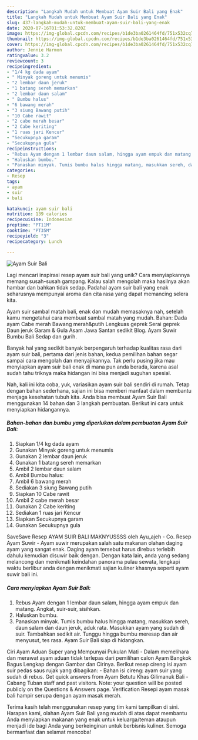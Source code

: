 ```yaml
---
description: "Langkah Mudah untuk Membuat Ayam Suir Bali yang Enak"
title: "Langkah Mudah untuk Membuat Ayam Suir Bali yang Enak"
slug: 437-langkah-mudah-untuk-membuat-ayam-suir-bali-yang-enak
date: 2020-07-16T01:53:32.820Z
image: https://img-global.cpcdn.com/recipes/b1de3ba0261464fd/751x532cq70/ayam-suir-bali-foto-resep-utama.jpg
thumbnail: https://img-global.cpcdn.com/recipes/b1de3ba0261464fd/751x532cq70/ayam-suir-bali-foto-resep-utama.jpg
cover: https://img-global.cpcdn.com/recipes/b1de3ba0261464fd/751x532cq70/ayam-suir-bali-foto-resep-utama.jpg
author: Jennie Harmon
ratingvalue: 3.2
reviewcount: 3
recipeingredient:
- "1/4 kg dada ayam"
- " Minyak goreng untuk menumis"
- "2 lembar daun jeruk"
- "1 batang sereh memarkan"
- "2 lembar daun salam"
- " Bumbu halus"
- "6 bawang merah"
- "3 siung Bawang putih"
- "10 Cabe rawit"
- "2 cabe merah besar"
- "2 Cabe keriting"
- "1 ruas jari Kencur"
- "Secukupnya garam"
- "Secukupnya gula"
recipeinstructions:
- "Rebus Ayam dengan 1 lembar daun salam, hingga ayam empuk dan matang. Angkat, suir-suir, sisihkan."
- "Haluskan bumbu."
- "Panaskan minyak. Tumis bumbu halus hingga matang, masukkan sereh, daun salam dan daun jeruk, aduk rata. Masukkan ayam yang sudah di suir. Tambahkan sedikit air. Tunggu hingga bumbu meresap dan air menyusut, tes rasa. Ayam Suir Bali siap di hidangkan."
categories:
- Resep
tags:
- ayam
- suir
- bali

katakunci: ayam suir bali 
nutrition: 139 calories
recipecuisine: Indonesian
preptime: "PT11M"
cooktime: "PT35M"
recipeyield: "3"
recipecategory: Lunch

---
```



![Ayam Suir Bali](https://img-global.cpcdn.com/recipes/b1de3ba0261464fd/751x532cq70/ayam-suir-bali-foto-resep-utama.jpg)

Lagi mencari inspirasi resep ayam suir bali yang unik? Cara menyiapkannya memang susah-susah gampang. Kalau salah mengolah maka hasilnya akan hambar dan bahkan tidak sedap. Padahal ayam suir bali yang enak seharusnya mempunyai aroma dan cita rasa yang dapat memancing selera kita.

Ayam suir sambal matah bali, enak dan mudah memasaknya nah, setelah kamu mengetahui cara membuat sambal matah yang mudah. Bahan: Dada ayam Cabe merah Bawang merah&amp;putih Lengkuas geprek Serai geprek Daun jeruk Garam &amp; Gula Asam Jawa Santan sedikit Blog. Ayam Suwir Bumbu Bali Sedap dan gurih.

Banyak hal yang sedikit banyak berpengaruh terhadap kualitas rasa dari ayam suir bali, pertama dari jenis bahan, kedua pemilihan bahan segar sampai cara mengolah dan menyajikannya. Tak perlu pusing jika mau menyiapkan ayam suir bali enak di mana pun anda berada, karena asal sudah tahu triknya maka hidangan ini bisa menjadi suguhan spesial.


Nah, kali ini kita coba, yuk, variasikan ayam suir bali sendiri di rumah. Tetap dengan bahan sederhana, sajian ini bisa memberi manfaat dalam membantu menjaga kesehatan tubuh kita. Anda bisa membuat Ayam Suir Bali menggunakan 14 bahan dan 3 langkah pembuatan. Berikut ini cara untuk menyiapkan hidangannya.

<!--inarticleads1-->

##### Bahan-bahan dan bumbu yang diperlukan dalam pembuatan Ayam Suir Bali:

1. Siapkan 1/4 kg dada ayam
1. Gunakan  Minyak goreng untuk menumis
1. Gunakan 2 lembar daun jeruk
1. Gunakan 1 batang sereh memarkan
1. Ambil 2 lembar daun salam
1. Ambil  Bumbu halus:
1. Ambil 6 bawang merah
1. Sediakan 3 siung Bawang putih
1. Siapkan 10 Cabe rawit
1. Ambil 2 cabe merah besar
1. Gunakan 2 Cabe keriting
1. Sediakan 1 ruas jari Kencur
1. Siapkan Secukupnya garam
1. Gunakan Secukupnya gula


SaveSave Resep AYAM SUIR BALI MAKNYUSSSS oleh Ayu_ajeh - Co. Resep Ayam Suwir - Ayam suwir merupakan salah satu makanan olahan daging ayam yang sangat enak. Daging ayam tersebut harus direbus terlebih dahulu kemudian disuwir baik dengan. Dengan kata lain, anda yang sedang melancong dan menikmati keindahan panorama pulau sewata, lengkapi waktu berlibur anda dengan menikmati sajian kuliner khasnya seperti ayam suwir bali ini. 

<!--inarticleads2-->

##### Cara menyiapkan Ayam Suir Bali:

1. Rebus Ayam dengan 1 lembar daun salam, hingga ayam empuk dan matang. Angkat, suir-suir, sisihkan.
1. Haluskan bumbu.
1. Panaskan minyak. Tumis bumbu halus hingga matang, masukkan sereh, daun salam dan daun jeruk, aduk rata. Masukkan ayam yang sudah di suir. Tambahkan sedikit air. Tunggu hingga bumbu meresap dan air menyusut, tes rasa. Ayam Suir Bali siap di hidangkan.


Ciri Ayam Aduan Super yang Mempunyai Pukulan Mati - Dalam memelihara dan merawat ayam aduan tidak terlepas dari pemilihan calon Ayam Bangkok Bagus Lengkap dengan Gambar dan Cirinya. Berikut resep cireng isi ayam suir pedas saus rujak yang dibagikan: - Bahan isi cireng: ayam suir yang sudah di rebus. Get quick answers from Ayam Betutu Khas Gilimanuk Bali - Cabang Tuban staff and past visitors. Note: your question will be posted publicly on the Questions &amp; Answers page. Verification Resepi ayam masak bali hampir serupa dengan ayam masak merah. 

Terima kasih telah menggunakan resep yang tim kami tampilkan di sini. Harapan kami, olahan Ayam Suir Bali yang mudah di atas dapat membantu Anda menyiapkan makanan yang enak untuk keluarga/teman ataupun menjadi ide bagi Anda yang berkeinginan untuk berbisnis kuliner. Semoga bermanfaat dan selamat mencoba!
